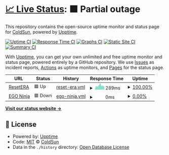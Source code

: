 # [📈 Live Status](https://status.ego.pub): <!--live status--> **🟧 Partial outage**

This repository contains the open-source uptime monitor and status page for [ColdSun](https://ego.ninja), powered by [Upptime](https://github.com/upptime/upptime).

[![Uptime CI](https://github.com/coldsunera/status/workflows/Uptime%20CI/badge.svg)](https://github.com/coldsunera/status/actions?query=workflow%3A%22Uptime+CI%22)
[![Response Time CI](https://github.com/coldsunera/status/workflows/Response%20Time%20CI/badge.svg)](https://github.com/coldsunera/status/actions?query=workflow%3A%22Response+Time+CI%22)
[![Graphs CI](https://github.com/coldsunera/status/workflows/Graphs%20CI/badge.svg)](https://github.com/coldsunera/status/actions?query=workflow%3A%22Graphs+CI%22)
[![Static Site CI](https://github.com/coldsunera/status/workflows/Static%20Site%20CI/badge.svg)](https://github.com/coldsunera/status/actions?query=workflow%3A%22Static+Site+CI%22)
[![Summary CI](https://github.com/coldsunera/status/workflows/Summary%20CI/badge.svg)](https://github.com/coldsunera/status/actions?query=workflow%3A%22Summary+CI%22)

With [Upptime](https://upptime.js.org), you can get your own unlimited and free uptime monitor and status page, powered entirely by a GitHub repository. We use [Issues](https://github.com/coldsunera/status/issues) as incident reports, [Actions](https://github.com/coldsunera/status/actions) as uptime monitors, and [Pages](https://status.ego.pub) for the status page.

<!--start: status pages-->
<!-- This summary is generated by Upptime (https://github.com/upptime/upptime) -->
<!-- Do not edit this manually, your changes will be overwritten -->
<!-- prettier-ignore -->
| URL | Status | History | Response Time | Uptime |
| --- | ------ | ------- | ------------- | ------ |
| <img alt="" src="https://icons.duckduckgo.com/ip3/www.resetera.com.ico" height="13"> [ResetERA](https://www.resetera.com) | 🟩 Up | [reset-era.yml](https://github.com/ColdSunERA/status/commits/HEAD/history/reset-era.yml) | <details><summary><img alt="Response time graph" src="./graphs/reset-era/response-time-week.png" height="20"> 289ms</summary><br><a href="https://status.ego.pub/history/reset-era"><img alt="Response time 292" src="https://img.shields.io/endpoint?url=https%3A%2F%2Fraw.githubusercontent.com%2FColdSunERA%2Fstatus%2FHEAD%2Fapi%2Freset-era%2Fresponse-time.json"></a><br><a href="https://status.ego.pub/history/reset-era"><img alt="24-hour response time 342" src="https://img.shields.io/endpoint?url=https%3A%2F%2Fraw.githubusercontent.com%2FColdSunERA%2Fstatus%2FHEAD%2Fapi%2Freset-era%2Fresponse-time-day.json"></a><br><a href="https://status.ego.pub/history/reset-era"><img alt="7-day response time 289" src="https://img.shields.io/endpoint?url=https%3A%2F%2Fraw.githubusercontent.com%2FColdSunERA%2Fstatus%2FHEAD%2Fapi%2Freset-era%2Fresponse-time-week.json"></a><br><a href="https://status.ego.pub/history/reset-era"><img alt="30-day response time 300" src="https://img.shields.io/endpoint?url=https%3A%2F%2Fraw.githubusercontent.com%2FColdSunERA%2Fstatus%2FHEAD%2Fapi%2Freset-era%2Fresponse-time-month.json"></a><br><a href="https://status.ego.pub/history/reset-era"><img alt="1-year response time 305" src="https://img.shields.io/endpoint?url=https%3A%2F%2Fraw.githubusercontent.com%2FColdSunERA%2Fstatus%2FHEAD%2Fapi%2Freset-era%2Fresponse-time-year.json"></a></details> | <details><summary><a href="https://status.ego.pub/history/reset-era">100.00%</a></summary><a href="https://status.ego.pub/history/reset-era"><img alt="All-time uptime 99.99%" src="https://img.shields.io/endpoint?url=https%3A%2F%2Fraw.githubusercontent.com%2FColdSunERA%2Fstatus%2FHEAD%2Fapi%2Freset-era%2Fuptime.json"></a><br><a href="https://status.ego.pub/history/reset-era"><img alt="24-hour uptime 100.00%" src="https://img.shields.io/endpoint?url=https%3A%2F%2Fraw.githubusercontent.com%2FColdSunERA%2Fstatus%2FHEAD%2Fapi%2Freset-era%2Fuptime-day.json"></a><br><a href="https://status.ego.pub/history/reset-era"><img alt="7-day uptime 100.00%" src="https://img.shields.io/endpoint?url=https%3A%2F%2Fraw.githubusercontent.com%2FColdSunERA%2Fstatus%2FHEAD%2Fapi%2Freset-era%2Fuptime-week.json"></a><br><a href="https://status.ego.pub/history/reset-era"><img alt="30-day uptime 100.00%" src="https://img.shields.io/endpoint?url=https%3A%2F%2Fraw.githubusercontent.com%2FColdSunERA%2Fstatus%2FHEAD%2Fapi%2Freset-era%2Fuptime-month.json"></a><br><a href="https://status.ego.pub/history/reset-era"><img alt="1-year uptime 100.00%" src="https://img.shields.io/endpoint?url=https%3A%2F%2Fraw.githubusercontent.com%2FColdSunERA%2Fstatus%2FHEAD%2Fapi%2Freset-era%2Fuptime-year.json"></a></details>
| <img alt="" src="https://icons.duckduckgo.com/ip3/www.ego.ninja.ico" height="13"> [EGO Ninja](https://www.ego.ninja) | 🟥 Down | [ego-ninja.yml](https://github.com/ColdSunERA/status/commits/HEAD/history/ego-ninja.yml) | <details><summary><img alt="Response time graph" src="./graphs/ego-ninja/response-time-week.png" height="20"> 0ms</summary><br><a href="https://status.ego.pub/history/ego-ninja"><img alt="Response time 352" src="https://img.shields.io/endpoint?url=https%3A%2F%2Fraw.githubusercontent.com%2FColdSunERA%2Fstatus%2FHEAD%2Fapi%2Fego-ninja%2Fresponse-time.json"></a><br><a href="https://status.ego.pub/history/ego-ninja"><img alt="24-hour response time 0" src="https://img.shields.io/endpoint?url=https%3A%2F%2Fraw.githubusercontent.com%2FColdSunERA%2Fstatus%2FHEAD%2Fapi%2Fego-ninja%2Fresponse-time-day.json"></a><br><a href="https://status.ego.pub/history/ego-ninja"><img alt="7-day response time 0" src="https://img.shields.io/endpoint?url=https%3A%2F%2Fraw.githubusercontent.com%2FColdSunERA%2Fstatus%2FHEAD%2Fapi%2Fego-ninja%2Fresponse-time-week.json"></a><br><a href="https://status.ego.pub/history/ego-ninja"><img alt="30-day response time 0" src="https://img.shields.io/endpoint?url=https%3A%2F%2Fraw.githubusercontent.com%2FColdSunERA%2Fstatus%2FHEAD%2Fapi%2Fego-ninja%2Fresponse-time-month.json"></a><br><a href="https://status.ego.pub/history/ego-ninja"><img alt="1-year response time 351" src="https://img.shields.io/endpoint?url=https%3A%2F%2Fraw.githubusercontent.com%2FColdSunERA%2Fstatus%2FHEAD%2Fapi%2Fego-ninja%2Fresponse-time-year.json"></a></details> | <details><summary><a href="https://status.ego.pub/history/ego-ninja">0.00%</a></summary><a href="https://status.ego.pub/history/ego-ninja"><img alt="All-time uptime 70.01%" src="https://img.shields.io/endpoint?url=https%3A%2F%2Fraw.githubusercontent.com%2FColdSunERA%2Fstatus%2FHEAD%2Fapi%2Fego-ninja%2Fuptime.json"></a><br><a href="https://status.ego.pub/history/ego-ninja"><img alt="24-hour uptime 0.00%" src="https://img.shields.io/endpoint?url=https%3A%2F%2Fraw.githubusercontent.com%2FColdSunERA%2Fstatus%2FHEAD%2Fapi%2Fego-ninja%2Fuptime-day.json"></a><br><a href="https://status.ego.pub/history/ego-ninja"><img alt="7-day uptime 0.00%" src="https://img.shields.io/endpoint?url=https%3A%2F%2Fraw.githubusercontent.com%2FColdSunERA%2Fstatus%2FHEAD%2Fapi%2Fego-ninja%2Fuptime-week.json"></a><br><a href="https://status.ego.pub/history/ego-ninja"><img alt="30-day uptime 0.00%" src="https://img.shields.io/endpoint?url=https%3A%2F%2Fraw.githubusercontent.com%2FColdSunERA%2Fstatus%2FHEAD%2Fapi%2Fego-ninja%2Fuptime-month.json"></a><br><a href="https://status.ego.pub/history/ego-ninja"><img alt="1-year uptime 37.11%" src="https://img.shields.io/endpoint?url=https%3A%2F%2Fraw.githubusercontent.com%2FColdSunERA%2Fstatus%2FHEAD%2Fapi%2Fego-ninja%2Fuptime-year.json"></a></details>

<!--end: status pages-->

[**Visit our status website →**](https://status.ego.pub)

## 📄 License

- Powered by: [Upptime](https://github.com/upptime/upptime)
- Code: [MIT](./LICENSE) © [ColdSun](https://ego.ninja)
- Data in the `./history` directory: [Open Database License](https://opendatacommons.org/licenses/odbl/1-0/)
